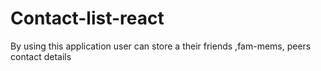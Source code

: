 # Contact-list-react
By using this application user can store a their friends ,fam-mems, peers contact details  
